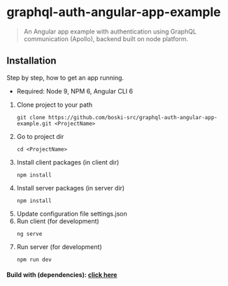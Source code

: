 # graphql-auth-angular-app-example

> An Angular app example with authentication using GraphQL communication (Apollo), backend built on node platform.

## Installation

Step by step, how to get an app running.
* Required: Node 9, NPM 6, Angular CLI 6

1. Clone project to your path
	```
	git clone https://github.com/boski-src/graphql-auth-angular-app-example.git <ProjectName>
	```
2. Go to project dir	
	```
	cd <ProjectName>
	```
3. Install client packages (in client dir)
	```
	npm install
	```
4. Install server packages (in server dir)
	```
	npm install
	```
4. Update configuration file settings.json
6. Run client (for development)
	```
	ng serve
	```
6. Run server (for development)
	```
	npm run dev
	```

#### Build with (dependencies): [click here](https://github.com/boski-src/graphql-auth-angular-app-example/network/dependencies)
